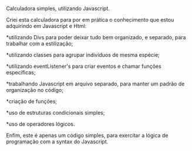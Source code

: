 Calculadora simples, utilizando Javascript.

Criei esta calculadora para por em prática o conhecimento que estou adquirindo em Javascript e Html:

*utilizando Divs para poder deixar tudo bem organizado, e separado, para trabalhar com a estilização;

*utilizando classes para agrupar indivíduos de mesma espécie;

*utilizando eventListener's para criar eventos e chamar funções específicas;

*trabalhando Javascript em arquivo separado, para manter um padrão de organização no código;

*criação de funções;

*uso de estruturas condicionais simples;

*uso de operadores lógicos.

Enfim, este é apenas um código simples, para exercitar a lógica de programação com a syntax do Javascript.
